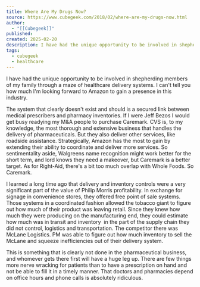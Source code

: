 ```yaml
---
title: Where Are My Drugs Now?
source: https://www.cubegeek.com/2018/02/where-are-my-drugs-now.html
author:
  - "[[Cubegeek]]"
published: 
created: 2025-02-20
description: I have had the unique opportunity to be involved in shepherding members of my family through a maze of healthcare delivery systems. I can't tell you how much I'm looking forward to Amazon to gain a presence in this industry....
tags:
  - cubegeek
  - healthcare
---
```

I have had the unique opportunity to be involved in shepherding members of my family through a maze of healthcare delivery systems. I can't tell you how much I'm looking forward to Amazon to gain a presence in this industry.

The system that clearly doesn't exist and should is a secured link between medical prescribers and pharmacy inventories. If I were Jeff Bezos I would get busy readying my M&A people to purchase Caremark. CVS is, to my knowledge, the most thorough and extensive business that handles the delivery of pharmaceuticals. But they also deliver other services, like roadside assistance. Strategically, Amazon has the most to gain by extending their ability to coordinate and deliver more services. So sentimentality aside, Walgreens name recognition might work better for the short term, and lord knows they need a makeover, but Caremark is a better target. As for Right-Aid, there's a bit too much overlap with Whole Foods. So Caremark.

I learned a long time ago that delivery and inventory controls were a very significant part of the value of Philip Morris profitability. In exchange for signage in convenience stores, they offered free point of sale systems. Those systems in a coordinated fashion allowed the tobacco giant to figure out how much of their product was leaving retail. Since they knew how much they were producing on the manufacturing end, they could estimate how much was in transit and inventory  in the part of the supply chain they did not control, logistics and transportation. The competitor there was McLane Logistics. PM was able to figure out how much inventory to sell the McLane and squeeze inefficiencies out of their delivery system.

This is something that is clearly not done in the pharmaceutical business, and whomever gets there first will have a huge leg up. There are few things more nerve wracking for patients than to have a prescription on hand and not be able to fill it in a timely manner. That doctors and pharmacies depend on office hours and phone calls is absolutely ridiculous.